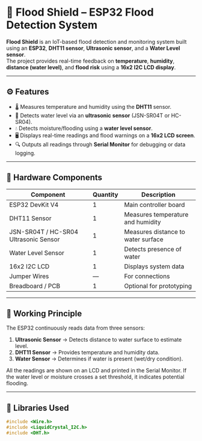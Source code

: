 # 🌊 Flood Shield – ESP32 Flood Detection System

**Flood Shield** is an IoT-based flood detection and monitoring system built using an **ESP32**, **DHT11 sensor**, **Ultrasonic sensor**, and a **Water Level sensor**.  
The project provides real-time feedback on **temperature**, **humidity**, **distance (water level)**, and **flood risk** using a **16x2 I2C LCD display**.

---

## ⚙️ Features
- 🌡️ Measures temperature and humidity using the **DHT11** sensor.  
- 📏 Detects water level via an **ultrasonic sensor** (JSN-SR04T or HC-SR04).  
- 💧 Detects moisture/flooding using a **water level sensor**.  
- 🖥️ Displays real-time readings and flood warnings on a **16x2 LCD screen**.  
- 🔍 Outputs all readings through **Serial Monitor** for debugging or data logging.  

---

## 🧩 Hardware Components
| Component | Quantity | Description |
|------------|-----------|-------------|
| ESP32 DevKit V4 | 1 | Main controller board |
| DHT11 Sensor | 1 | Measures temperature and humidity |
| JSN-SR04T / HC-SR04 Ultrasonic Sensor | 1 | Measures distance to water surface |
| Water Level Sensor | 1 | Detects presence of water |
| 16x2 I2C LCD | 1 | Displays system data |
| Jumper Wires | — | For connections |
| Breadboard / PCB | 1 | Optional for prototyping |

---

## 🧠 Working Principle
The ESP32 continuously reads data from three sensors:
1. **Ultrasonic Sensor** → Detects distance to water surface to estimate level.
2. **DHT11 Sensor** → Provides temperature and humidity data.
3. **Water Sensor** → Determines if water is present (wet/dry condition).  

All the readings are shown on an LCD and printed in the Serial Monitor. If the water level or moisture crosses a set threshold, it indicates potential flooding.

---

## 🧰 Libraries Used
```cpp
#include <Wire.h>
#include <LiquidCrystal_I2C.h>
#include <DHT.h>

